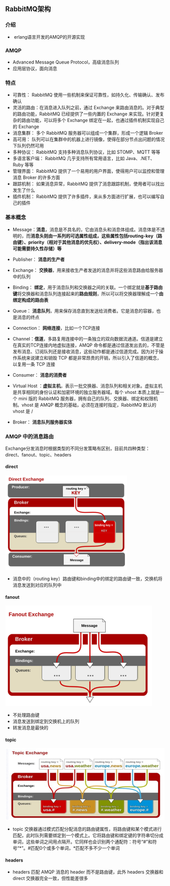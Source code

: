 ## RabbitMQ架构

### 介绍

- ​	erlang语言开发的AMQP的开源实现

### AMQP

-  Advanced Message Queue Protocol，高级消息队列
- 应用层协议，面向消息

### 特点

- 可靠性： RabbitMQ 使用一些机制来保证可靠性，如持久化、传输确认、发布确认 
- 灵活的路由：在消息进入队列之前，通过 Exchange 来路由消息的。对于典型的路由功能，RabbitMQ 已经提供了一些内置的 Exchange 来实现。针对更复杂的路由功能，可以将多个 Exchange 绑定在一起，也通过插件机制实现自己的 Exchange 
- 消息集群： 多个 RabbitMQ 服务器可以组成一个集群，形成一个逻辑 Broker  
- 高可用： 队列可以在集群中的机器上进行镜像，使得在部分节点出问题的情况下队列仍然可用 
- 多种协议： RabbitMQ 支持多种消息队列协议，比如 STOMP、MQTT 等等 
- 多语言客户端： RabbitMQ 几乎支持所有常用语言，比如 Java、.NET、Ruby 等等 
- 管理界面： RabbitMQ 提供了一个易用的用户界面，使得用户可以监控和管理消息 Broker 的许多方面 
- 跟踪机制： 如果消息异常，RabbitMQ 提供了消息跟踪机制，使用者可以找出发生了什么 
- 插件机制： RabbitMQ 提供了许多插件，来从多方面进行扩展，也可以编写自己的插件 

### 基本概念

- Message：**消息**，消息是不具名的，它由消息头和消息体组成。消息体是不透明的，而**消息头则由一系列的可选属性组成，这些属性包括routing-key（路由键）、priority（相对于其他消息的优先权）、delivery-mode（指出该消息可能需要持久性存储）等**

- Publisher： **消息的生产者** 
- Exchange： **交换器**，用来接收生产者发送的消息并将这些消息路由给服务器中的队列
- Binding： **绑定**，用于消息队列和交换器之间的关联。一个绑定就是**基于路由键**将交换器和消息队列连接起来的**路由规则**，所以可以将交换器理解成一个**由绑定构成的路由表**
- Queue： **消息队列**，用来保存消息直到发送给消费者。它是消息的容器，也是消息的终点
- Connection： **网络连接**，比如一个TCP连接
- Channel：**信道**，多路复用连接中的一条独立的双向数据流通道。信道是建立在真实的TCP连接内地虚拟连接，AMQP 命令都是通过信道发出去的，不管是发布消息、订阅队列还是接收消息，这些动作都是通过信道完成。因为对于操作系统来说建立和销毁 TCP 都是非常昂贵的开销，所以引入了信道的概念，以复用一条 TCP 连接
- Consumer： **消息的消费者** 
- Virtual Host ：**虚拟主机**，表示一批交换器、消息队列和相关对象。虚拟主机是共享相同的身份认证和加密环境的独立服务器域。每个 vhost 本质上就是一个 mini 版的 RabbitMQ 服务器，拥有自己的队列、交换器、绑定和权限机制。vhost 是 AMQP 概念的基础，必须在连接时指定，RabbitMQ 默认的 vhost 是 /
- Broker： **消息队列服务器实体** 

### AMQP 中的消息路由

 Exchange分发消息时根据类型的不同分发策略有区别，目前共四种类型：direct、fanout、topic、headers 

#### direct

![](images/direct.png)

- 消息中的（routing key）路由键和binding中的绑定的路由键一致，交换机将消息发送到对应的队列中

#### fanout

![](images/fanout.png)

- 不处理路由键
- 消息发送到绑定到交换机上的队列
- 转发消息是最快的

#### topic

![](images/topic.png)

- topic 交换器通过模式匹配分配消息的路由键属性，将路由键和某个模式进行匹配，此时队列需要绑定到一个模式上。它将路由键和绑定键的字符串切分成单词，这些单词之间用点隔开。它同样也会识别两个通配符：符号“#”和符号“*”。#匹配0个或多个单词，*匹配不多不少一个单词

#### headers 

-  headers 匹配 AMQP 消息的 header 而不是路由键，此外 headers 交换器和 direct 交换器完全一致，但性能差很多 